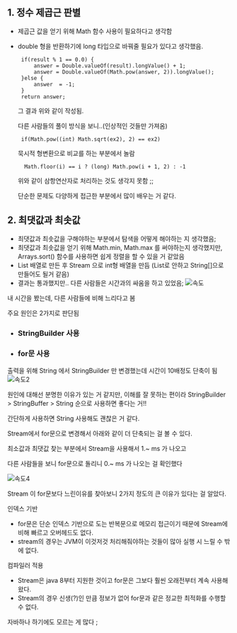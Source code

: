 
## 1. 정수 제곱근 판별
 - 제곱근 값을 얻기 위해 Math 함수 사용이 필요하다고 생각함
 - double 형을 반환하기에 long 타입으로 바꿔줄 필요가 있다고 생각했음.

        if(result % 1 == 0.0) {
            answer = Double.valueOf(result).longValue() + 1;
            answer = Double.valueOf(Math.pow(answer, 2)).longValue();
        }else {
            answer  = -1;
        }
        return answer;
   그 결과 위와 같이 작성됨.

   다른 사람들의 풀이 방식을 보니..(인상적인 것들만 가져옴)
   
        if(Math.pow((int) Math.sqrt(ex2), 2) == ex2)

   묵시적 형변환으로 비교를 하는 부분에서 놀람

         Math.floor(i) == i ? (long) Math.pow(i + 1, 2) : -1

   위와 같이 삼항연산자로 처리하는 것도 생각지 못함 ;;

   단순한 문제도 다양하게 접근한 부분에서 많이 배우는 거 같다. 
   

## 2. 최댓값과 최솟값
- 최댓값과 최솟값을 구해야하는 부분에서 탐색을 어떻게 해야하는 지 생각했음;
- 최댓값과 최솟값을 얻기 위해 Math.min, Math.max 를 써야하는지 생각했지만, Arrays.sort() 함수를 사용하면 쉽게 정렬을 할 수 있을 거 같았음
- List 배열로 만든 후 Stream 으로 int형 배열을 만듬 (List로 안하고 String[]으로 만들어도 될거 같음)
- 결과는 통과했지만.. 다른 사람들은 시간과의 싸움을 하고 있었음;
![속도](https://github.com/jongjin55/daily_99/assets/44630719/54517e70-8e1b-4976-95c1-cf8ee35d08de)

내 시간을 봤는데, 다른 사람들에 비해 느리다고 봄

주요 원인은 2가지로 판단됨

- ### StringBuilder 사용
- ### for문 사용

출력을 위해 String 에서 StringBuilder 만 변경했는데 시간이 10배정도 단축이 됨
![속도2](https://github.com/jongjin55/daily_99/assets/44630719/2871a1f1-6f07-4261-8d87-7e6d2b6969b6)

원인에 대해선 분명한 이유가 있는 거 같지만, 이해를 잘 못하는 편이라 StringBuilder > StringBuffer > String 순으로 사용하면 좋다는 거!!

간단하게 사용하면 String 사용해도 괜찮은 거 같다.

Stream에서 for문으로 변경해서 아래와 같이 더 단축되는 걸 볼 수 있다.

최소값과 최댓값 찾는 부분에서 Stream을 사용해서 1.~ ms 가 나오고

다른 사람들을 보니 for문으로 돌리니 0.~ ms 가 나오는 걸 확인했다

![속도4](https://github.com/jongjin55/daily_99/assets/44630719/6abaa00a-b170-409d-86bf-f413fcd96a63)

Stream 이 for문보다 느린이유를 찾아보니 2가지 정도의 큰 이유가 있다는 걸 알았다.

인덱스 기반
 - for문은 단순 인덱스 기반으로 도는 반복문으로 메모리 접근이기 때문에 Stream에 비해 빠르고 오버헤드도 없다.
 - stream의 경우는 JVM이 이것저것 처리해줘야하는 것들이 많아 실행 시 느릴 수 밖에 없다.

컴파일러 적용
 - Stream은 java 8부터 지원한 것이고 for문은 그보다 훨씬 오래전부터 계속 사용해왔다.
 - Stream의 경우 신생(?)인 만큼 정보가 없어 for문과 같은 정교한 최적화를 수행할 수 없다.

자바하나 하기에도 모르는 게 많다 ;
